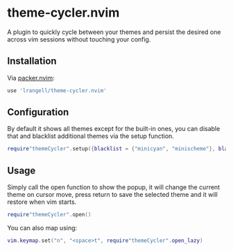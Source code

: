 # theme-cycler.nvim

A plugin to quickly cycle between your themes and persist the desired one across vim sessions without touching your config.

## Installation

Via [packer.nvim](https://github.com/wbthomason/packer.nvim):

```lua
use 'lrangell/theme-cycler.nvim'
```

## Configuration

By default it shows all themes except for the built-in ones, you can disable that and blacklist additional themes via the setup function.

```lua
require"themeCycler".setup({blacklist = {"minicyan", "minischeme"}, blacklist_default = true})
```

## Usage

Simply call the open function to show the popup, it will change the current theme on cursor move,
press return to save the selected theme and it will restore when vim starts.

```lua
require"themeCycler".open()
```

You can also map using:

```lua
vim.keymap.set("n", "<space>t", require"themeCycler".open_lazy)
```
